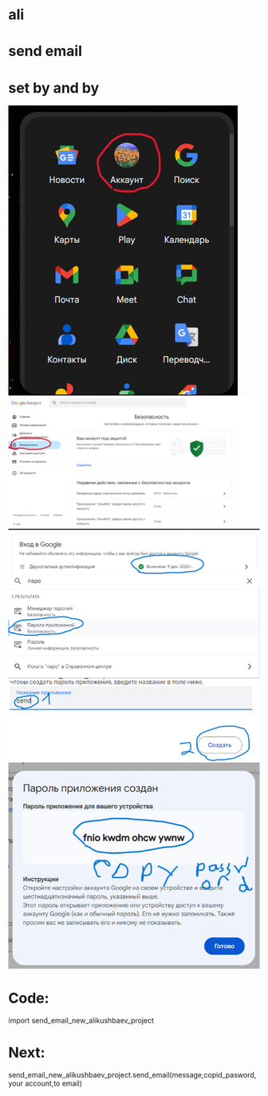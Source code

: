 ﻿# ali
# send email
# set by and by
![img](https://raw.githubusercontent.com/alikushbaev/ali/main/1.png)
![img](https://raw.githubusercontent.com/alikushbaev/ali/main/2.png)
![img](https://raw.githubusercontent.com/alikushbaev/ali/main/3.png)
![img](https://raw.githubusercontent.com/alikushbaev/ali/main/4.png)
![img](https://raw.githubusercontent.com/alikushbaev/ali/main/5.png)
![img](https://raw.githubusercontent.com/alikushbaev/ali/main/6.png)
# Code:
import send_email_new_alikushbaev_project
# Next:
send_email_new_alikushbaev_project.send_email(message,copid_pasword,your account,to email)
